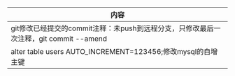 |内容|
|---|
|git修改已经提交的commit注释：未push到远程分支，只修改最后一次注释，git commit --amend|
|alter table users AUTO_INCREMENT=123456;修改mysql的自增主键|
